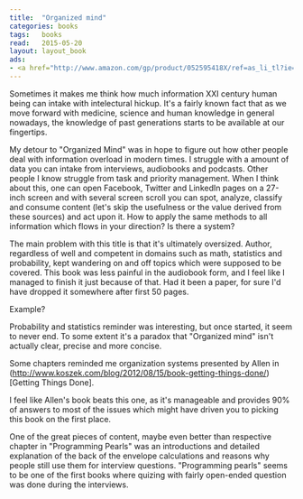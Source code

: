 ```yaml
---
title:  "Organized mind"
categories: books
tags:	books
read:	2015-05-20
layout: layout_book
ads:
- <a href="http://www.amazon.com/gp/product/052595418X/ref=as_li_tl?ie=UTF8&camp=1789&creative=390957&creativeASIN=052595418X&linkCode=as2&tag=wojcadamkoszh-20&linkId=RINHNKW4KXXGPVW4"><img border="0" src="http://ws-na.amazon-adsystem.com/widgets/q?_encoding=UTF8&ASIN=052595418X&Format=_SL160_&ID=AsinImage&MarketPlace=US&ServiceVersion=20070822&WS=1&tag=wojcadamkoszh-20" ></a><img src="http://ir-na.amazon-adsystem.com/e/ir?t=wojcadamkoszh-20&l=as2&o=1&a=052595418X" width="1" height="1" border="0" alt="" style="border:none !important; margin:0px !important;" />
---
```


Sometimes it makes me think how much information XXI century human being can
intake with intelectural hickup. It's a fairly known fact that as we move
forward with medicine, science and human knowledge in general nowadays, the knowledge
of past generations starts to be available at our fingertips.

My detour to "Organized Mind" was in hope to figure out how other people
deal with information overload in modern times. I struggle with a amount of
data you can intake from interviews, audiobooks and podcasts. Other people I
know struggle from task and priority management. When I think about this,
one can open Facebook, Twitter and LinkedIn pages on a 27-inch screen and
with several screen scroll you can spot, analyze, classify and consume
content (let's skip the usefulness or the value derived from these sources)
and act upon it. How to apply the same methods to all information which
flows in your direction? Is there a system?

The main problem with this title is that it's ultimately oversized. Author,
regardless of well and competent in domains such as math, statistics and
probability, kept wandering on and off topics which were supposed to be
covered. This book was less painful in the audiobook form, and I feel like I
managed to finish it just because of that. Had it been a paper, for sure I'd
have dropped it somewhere after first 50 pages.

Example?

Probability and statistics reminder was interesting, but once started, it
seem to never end. To some extent it's a paradox that "Organized mind" isn't
actually clear, precise and more concise.

Some chapters reminded me organization systems presented by Allen in 
(http://www.koszek.com/blog/2012/08/15/book-getting-things-done/)[Getting
Things Done].

I feel like Allen's book beats this one, as it's manageable and provides
90% of answers to most of the issues which might have driven you to picking
this book on the first place.

One of the great pieces of content, maybe even better than respective
chapter in "Programming Pearls" was an introductions and detailed
explanation of the back of the envelope calculations and reasons why people
still use them for interview questions. "Programming pearls" seems to be one
of the first books where quizing with fairly open-ended question was done
during the interviews.
